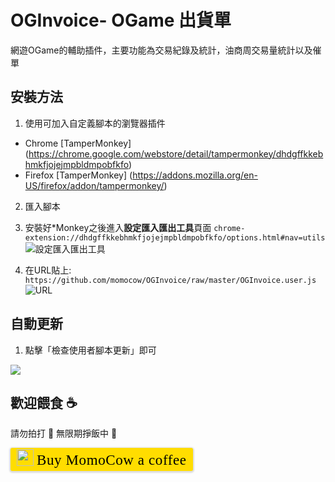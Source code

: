 # OGInvoice- OGame 出貨單
網遊OGame的輔助插件，主要功能為交易紀錄及統計，油商周交易量統計以及催單

## 安裝方法
1. 使用可加入自定義腳本的瀏覽器插件
  - Chrome [TamperMonkey] (https://chrome.google.com/webstore/detail/tampermonkey/dhdgffkkebhmkfjojejmpbldmpobfkfo)
  - Firefox [TamperMonkey] (https://addons.mozilla.org/en-US/firefox/addon/tampermonkey/)

2. 匯入腳本
  1. 安裝好\*Monkey之後進入**設定匯入匯出工具**頁面 `chrome-extension://dhdgffkkebhmkfjojejmpbldmpobfkfo/options.html#nav=utils`  
  ![設定匯入匯出工具](http://i.imgur.com/92ceugE.png)

  2. 在URL貼上: `https://github.com/momocow/OGInvoice/raw/master/OGInvoice.user.js`
  ![URL](http://i.imgur.com/rytQdEl.png)

## 自動更新
1. 點擊「檢查使用者腳本更新」即可

  <img src='http://imgur.com/FPGKocE.png'>

## 歡迎餵食 ☕
請勿拍打 🤜 無限期掙飯中 🍙

<style>.bmc-button img{width: 27px !important;margin-bottom: 1px !important;box-shadow: none !important;border: none !important;vertical-align: middle !important;}.bmc-button{line-height: 36px !important;height:37px !important;text-decoration: none !important;display:inline-flex !important;color:#000000 !important;background-color:#FFDD00 !important;border-radius: 3px !important;border: 1px solid transparent !important;padding: 1px 9px !important;font-size: 23px !important;letter-spacing: 0.6px !important;box-shadow: 0px 1px 2px rgba(190, 190, 190, 0.5) !important;-webkit-box-shadow: 0px 1px 2px 2px rgba(190, 190, 190, 0.5) !important;margin: 0 auto !important;font-family:'Cookie', cursive !important;-webkit-box-sizing: border-box !important;box-sizing: border-box !important;-o-transition: 0.3s all linear !important;-webkit-transition: 0.3s all linear !important;-moz-transition: 0.3s all linear !important;-ms-transition: 0.3s all linear !important;transition: 0.3s all linear !important;}.bmc-button:hover, .bmc-button:active, .bmc-button:focus {-webkit-box-shadow: 0px 1px 2px 2px rgba(190, 190, 190, 0.5) !important;text-decoration: none !important;box-shadow: 0px 1px 2px 2px rgba(190, 190, 190, 0.5) !important;opacity: 0.85 !important;color:#000000 !important;}</style><link href="https://fonts.googleapis.com/css?family=Cookie" rel="stylesheet"><a class="bmc-button" target="_blank" href="https://www.buymeacoffee.com/momocow"><img src="https://www.buymeacoffee.com/assets/img/BMC-btn-logo.svg" alt="Buy MomoCow a coffee"><span style="margin-left:5px">Buy MomoCow a coffee</span></a>